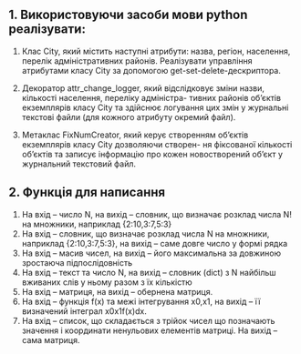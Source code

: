 ## 1. Використовуючи засоби мови python реалiзувати:
1. Клас City, який мiстить наступнi атрибути: назва, регiон, населення, перелiк адмiнiстративних районiв.
Реалiзувати управлiння атрибутами класу City за допомогою get-set-delete-дескриптора.

2. Декоратор attr_change_logger, який вiдслiдковує змiни назви, кiлькостi населення, перелiку адмiнiстра-
тивних районiв об’єктiв екземплярiв класу City та здiйснює логування цих змiн у журнальнi текстовi
файли (для кожного атрибуту окремий файл). 

3. Метаклас FixNumCreator, який керує створенням об’єктiв екземплярiв класу City дозволяючи створен-
ня фiксованої кiлькостi об’єктiв та записує iнформацiю про кожен новостворений об’єкт у журнальний
текстовий файл. 

## 2. Функція для написання
1) На вхід – число N, на вихід – словник, що визначає розклад числа  N! на множники, наприклад {2:10,3:7,5:3}
2) На вхід – словник, що визначає розклад числа N на множники, наприклад {2:10,3:7,5:3}, на вихід – саме довге число у формі рядка
3) На вхід – масив чисел, на вихід – його максимальна за довжиною зростаюча підпослідовність
4) На вхід – текст та число N, на вихід – словник (dict) з N найбільш вживаних слів у ньому разом з їх кількістю
5) На вхід – матриця, на вихід – обернена матриця.
6) На вхід – функція f(x) та межі інтегрування x0,x1, на вихід – її визначений інтеграл x0x1f(x)dx.
7) На вхід – список, що складається з трійок чисел що позначають значення і координати ненульових елементів матриці. На вихід – сама матриця.
